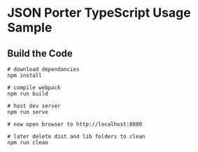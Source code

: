 # JSON Porter TypeScript Usage Sample

## Build the Code

```command
# download dependancies
npm install

# compile webpack
npm run build

# host dev server
npm run serve

# now open browser to http://localhost:8080

# later delete dist and lib folders to clean
npm run clean

```

